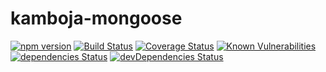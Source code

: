 # kamboja-mongoose

[![npm version](https://badge.fury.io/js/kamboja-mongoose.svg)](https://badge.fury.io/js/kamboja-mongoose)
[![Build Status](https://travis-ci.org/kambojajs/kamboja-mongoose.svg?branch=master)](https://travis-ci.org/kambojajs/kamboja-mongoose)
[![Coverage Status](https://coveralls.io/repos/github/kambojajs/kamboja-mongoose/badge.svg?branch=master)](https://coveralls.io/github/kambojajs/kamboja-mongoose?branch=master)
[![Known Vulnerabilities](https://snyk.io/test/github/kambojajs/kamboja-mongoose/badge.svg)](https://snyk.io/test/github/kambojajs/kamboja-mongoose)
[![dependencies Status](https://david-dm.org/kambojajs/kamboja-mongoose/status.svg)](https://david-dm.org/kambojajs/kamboja-mongoose)
[![devDependencies Status](https://david-dm.org/kambojajs/kamboja-mongoose/dev-status.svg)](https://david-dm.org/kambojajs/kamboja-mongoose?type=dev)
